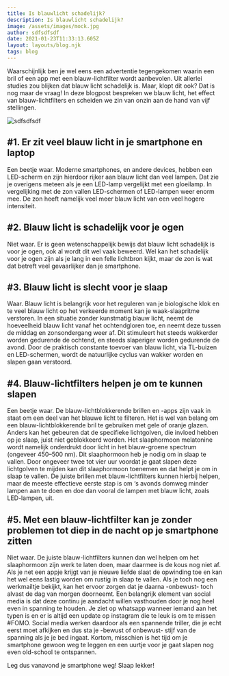 ```yaml
---
title: Is blauwlicht schadelijk?
description: Is blauwlicht schadelijk?
image: /assets/images/mock.jpg
author: sdfsdfsdf
date: 2021-01-23T11:33:13.605Z
layout: layouts/blog.njk
tags: blog
---
```

Waarschijnlijk ben je wel eens een advertentie tegengekomen waarin een bril of een app met een blauw-lichtfilter wordt aanbevolen. Uit allerlei studies zou blijken dat blauw licht schadelijk is. Maar, klopt dit ook? Dat is nog maar de vraag! In deze blogpost bespreken we blauw licht, het effect van blauw-lichtfilters en scheiden we zin van onzin aan de hand van vijf stellingen.

![sdfsdfsdf](/assets/images/mock.jpg)

## \#1. Er zit veel blauw licht in je smartphone en laptop


Een beetje waar. Moderne smartphones, en andere devices, hebben een LED-scherm en zijn hierdoor rijker aan blauw licht dan veel lampen. Dat zie je overigens meteen als je een LED-lamp vergelijkt met een gloeilamp. In vergelijking met de zon vallen LED-schermen of LED-lampen weer enorm mee. De zon heeft namelijk veel meer blauw licht van een veel hogere intensiteit.

## \#2. Blauw licht is schadelijk voor je ogen


Niet waar. Er is geen wetenschappelijk bewijs dat blauw licht schadelijk is voor je ogen, ook al wordt dit wel vaak beweerd. Wel kan het schadelijk voor je ogen zijn als je lang in een felle lichtbron kijkt, maar de zon is wat dat betreft veel gevaarlijker dan je smartphone.

## \#3. Blauw licht is slecht voor je slaap


Waar. Blauw licht is belangrijk voor het reguleren van je biologische klok en te veel blauw licht op het verkeerde moment kan je waak-slaapritme verstoren. In een situatie zonder kunstmatig blauw licht, neemt de hoeveelheid blauw licht vanaf het ochtendgloren toe, en neemt deze tussen de middag en zonsondergang weer af. Dit stimuleert het steeds wakkerder worden gedurende de ochtend, en steeds slaperiger worden gedurende de avond. Door de praktisch constante toevoer van blauw licht, via TL-buizen en LED-schermen, wordt de natuurlijke cyclus van wakker worden en slapen gaan verstoord.

## \#4. Blauw-lichtfilters helpen je om te kunnen slapen


Een beetje waar. De blauw-lichtblokkerende brillen en -apps zijn vaak in staat om een deel van het blauwe licht te filteren. Het is wel van belang om een blauw-lichtblokkerende bril te gebruiken met gele of oranje glazen. Anders kan het gebeuren dat de specifieke lichtgolven, die invloed hebben op je slaap, juist niet geblokkeerd worden. Het slaaphormoon melatonine wordt namelijk onderdrukt door licht in het blauw-groene spectrum (ongeveer 450–500 nm). Dit slaaphormoon heb je nodig om in slaap te vallen. Door ongeveer twee tot vier uur voordat je gaat slapen deze lichtgolven te mijden kan dit slaaphormoon toenemen en dat helpt je om in slaap te vallen. De juiste brillen met blauw-lichtfilters kunnen hierbij helpen, maar de meeste effectieve eerste stap is om ‘s avonds domweg minder lampen aan te doen en doe dan vooral de lampen met blauw licht, zoals LED-lampen, uit.

## \#5. Met een blauw-lichtfilter kan je zonder problemen tot diep in de nacht op je smartphone zitten


Niet waar. De juiste blauw-lichtfilters kunnen dan wel helpen om het slaaphormoon zijn werk te laten doen, maar daarmee is de kous nog niet af. Als je net een appje krijgt van je nieuwe liefde slaat de opwinding toe en kan het wel eens lastig worden om rustig in slaap te vallen. Als je toch nog een werkmailtje bekijkt, kan het ervoor zorgen dat je daarna -onbewust- toch alvast de dag van morgen doorneemt. Een belangrijk element van social media is dat deze continu je aandacht willen vasthouden door je nog heel even in spanning te houden. Je ziet op whatsapp wanneer iemand aan het typen is en er is altijd een update op instagram die te leuk is om te missen #FOMO. Social media werken daardoor als een spannende triller, die je echt eerst moet afkijken en dus sta je -bewust of onbewust- stijf van de spanning als je je bed ingaat. Kortom, misschien is het tijd om je smartphone gewoon weg te leggen en een uurtje voor je gaat slapen nog even old-school te ontspannen.


Leg dus vanavond je smartphone weg! Slaap lekker!